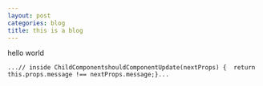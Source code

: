 ```yaml
---
layout: post
categories: blog
title: this is a blog
---
```

hello world

```
...// inside ChildComponentshouldComponentUpdate(nextProps) {  return this.props.message !== nextProps.message;}...
```
